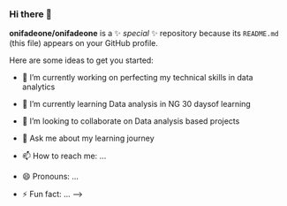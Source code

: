 ### Hi there 👋


**onifadeone/onifadeone** is a ✨ _special_ ✨ repository because its `README.md` (this file) appears on your GitHub profile.

Here are some ideas to get you started:

- 🔭 I’m currently working on perfecting my technical skills in data analytics
- 🌱 I’m currently learning Data analysis in NG 30 daysof learning
- 👯 I’m looking to collaborate on Data analysis based projects

- 💬 Ask me about my learning journey
- 📫 How to reach me: ...
- 😄 Pronouns: ...
- ⚡ Fun fact: ...
-->
